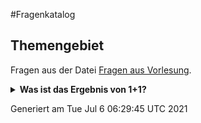 #Fragenkatalog
## Themengebiet
Fragen aus der Datei [Fragen aus Vorlesung](./Fragenkatalog/00%20Themengebiet/Fragen%20aus%20Vorlesung.md).
<details><summary><b>Was ist das Ergebnis von 1+1?</b></summary>
<table><tr><td>
Die Antwort ist 2. Wenn man noch 40 addiert, kommt man auf 42.
</td></tr></table>
</details>



Generiert am Tue Jul  6 06:29:45 UTC 2021
